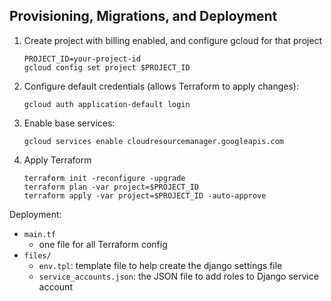 ## Provisioning, Migrations, and Deployment

1. Create project with billing enabled, and configure gcloud for that project

   ```
   PROJECT_ID=your-project-id
   gcloud config set project $PROJECT_ID
   ```

1. Configure default credentials (allows Terraform to apply changes):

   ```
   gcloud auth application-default login
   ```

1. Enable base services:

   ```
   gcloud services enable cloudresourcemanager.googleapis.com
   ```

1. Apply Terraform

   ```
   terraform init -reconfigure -upgrade
   terraform plan -var project=$PROJECT_ID
   terraform apply -var project=$PROJECT_ID -auto-approve
   ```

Deployment:

- `main.tf`
  - one file for all Terraform config
- `files/`
  - `env.tpl`: template file to help create the django settings file
  - `service_accounts.json`: the JSON file to add roles to Django service account
